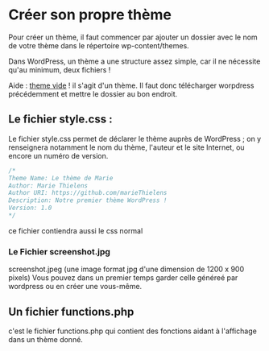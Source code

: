 # Créer son propre thème

Pour créer un thème, il faut commencer par ajouter un dossier avec le nom de votre thème dans le répertoire wp-content/themes.

Dans WordPress, un thème a une structure assez simple, car il ne nécessite qu'au minimum, deux fichiers !

Aide : [theme vide](http://underscores.me/)
! il s'agit d'un thème. Il faut donc télécharger worpdress précédemment et mettre le dossier au bon endroit.

## Le fichier style.css :

Le fichier style.css permet de déclarer le thème auprès de WordPress ; on y renseignera notamment le nom du thème, l'auteur et le site Internet, ou encore un numéro de version.

```CSS
/*
Theme Name: Le thème de Marie
Author: Marie Thielens
Author URI: https://github.com/marieThielens
Description: Notre premier thème WordPress !
Version: 1.0
*/
```

ce fichier contiendra aussi le css normal

### Le Fichier screenshot.jpg

screenshot.jpeg (une image format jpg d'une dimension de 1200 x 900 pixels) Vous pouvez dans un premier temps garder celle généreé par wordpress ou en créer une vous-même.

## Un fichier functions.php

c'est le fichier functions.php qui contient des fonctions aidant à l'affichage dans un thème donné.